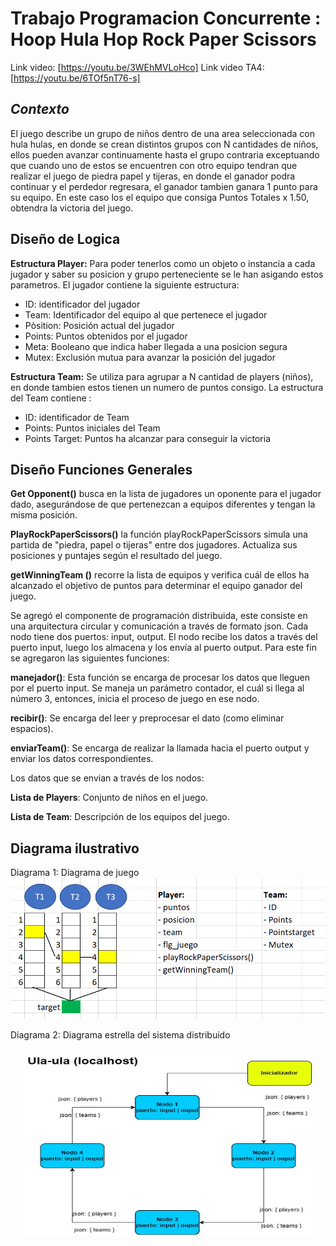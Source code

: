 # Trabajo Programacion Concurrente : Hoop Hula Hop Rock Paper Scissors
Link video: [https://youtu.be/3WEhMVLoHco]
Link video TA4: [https://youtu.be/6TOf5nT76-s]
## *Contexto*
El juego describe un grupo de niños dentro de una area seleccionada con hula hulas, en donde se crean distintos grupos con N cantidades de niños, ellos pueden avanzar continuamente hasta el grupo contraria exceptuando que cuando uno de estos se encuentren con otro equipo tendran que realizar el juego de piedra papel y tijeras, en donde el ganador podra continuar y el perdedor regresara, el ganador tambien ganara 1 punto para su equipo. En este caso los el equipo que consiga Puntos Totales x 1.50, obtendra la victoria del juego.

## Diseño de Logica
**Estructura Player:**  Para poder tenerlos como un objeto o instancia a cada jugador y saber su posicion y grupo perteneciente se le han asigando estos parametros.
El jugador contiene la siguiente estructura:
- ID: identificador del jugador
- Team: Identificador del equipo al que pertenece el jugador
- Pòsition: Posición actual del jugador
- Points: Puntos obtenidos por el jugador
- Meta: Booleano que indica haber llegada a una posicion segura
- Mutex: Exclusión mutua para avanzar la posición del jugador  

**Estructura Team:** Se utiliza para agrupar a N cantidad de players (niños), en donde tambien estos tienen un numero de puntos consigo.
La estructura del Team contiene :
 - ID: identificador de Team
 - Points: Puntos iniciales del Team
 - Points Target: Puntos ha alcanzar para conseguir la victoria

## Diseño Funciones Generales
**Get Opponent()** busca en la lista de jugadores un oponente para el jugador dado, asegurándose de que pertenezcan a equipos diferentes y tengan la misma posición.  

**PlayRockPaperScissors()** la función playRockPaperScissors simula una partida de "piedra, papel o tijeras" entre dos jugadores. Actualiza sus posiciones y puntajes según el resultado del juego.  

**getWinningTeam ()**  recorre la lista de equipos y verifica cuál de ellos ha alcanzado el objetivo de puntos para determinar el equipo ganador del juego.

Se agregó el componente de programación distribuida, este consiste en una arquitectura circular y comunicación a través de formato json. Cada nodo tiene dos puertos: input, output. El nodo recibe los datos a través del puerto input, luego los almacena y los envía al puerto output. Para este fin se agregaron las siguientes funciones:  

**manejador()**: Esta función se encarga de procesar los datos que lleguen por el puerto input. Se maneja un parámetro contador, el cuál si llega al número 3, entonces, inicia el proceso de juego en ese nodo.

**recibir()**: Se encarga del leer y preprocesar el dato (como eliminar espacios). 

**enviarTeam()**: Se encarga de realizar la llamada hacia el puerto output y enviar los datos correspondientes.

Los datos que se envian a través de los nodos:

**Lista de Players**: Conjunto de niños en el juego.

**Lista de Team**: Descripción de los equipos del juego.

## Diagrama ilustrativo
Diagrama 1: Diagrama de juego
![diagrama ilustrativo](diagrama_prog_concurrente_distribuida.png)

Diagrama 2: Diagrama estrella del sistema distribuido
<p align="center">
  <img width="460" height="300" src="PostparcialDistributedAlgorithm.jpg">
</p>

